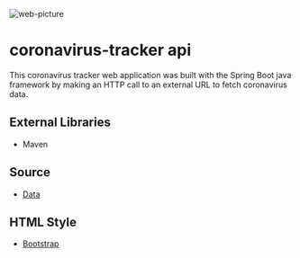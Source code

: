 ![web-picture](https://user-images.githubusercontent.com/50887339/146281424-42e8702e-906f-47ec-b265-79e4d0b8caf6.png)

# coronavirus-tracker api
This coronavirus tracker web application was built with the Spring Boot java framework by making an HTTP call to an external URL to fetch coronavirus data.

## External Libraries
* Maven 

## Source
* [Data](https://github.com/CSSEGISandData/COVID-19/blob/master/csse_covid_19_data/csse_covid_19_time_series/time_series_covid19_confirmed_global.csv) 

## HTML Style
* [Bootstrap](https://getbootstrap.com/docs/4.1/getting-started/introduction/)
